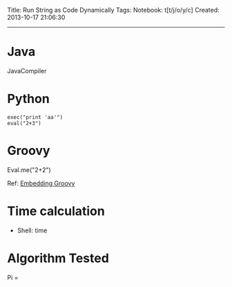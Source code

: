Title: Run String as Code Dynamically
Tags: 
Notebook: t[t/j/o/y/c]
Created: 2013-10-17 21:06:30

------

# Java

JavaCompiler

# Python

    exec("print 'aa'")
    eval("2+3")

# Groovy

Eval.me("2+2")

Ref: [Embedding Groovy](http://groovy.codehaus.org/Embedding+Groovy)

# Time calculation

* Shell: time

# Algorithm Tested

Pi =
